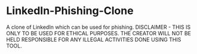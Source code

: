 # LinkedIn-Phishing-Clone
A clone of LinkedIn which can be used for phishing. DISCLAIMER - THIS IS ONLY TO BE USED FOR ETHICAL PURPOSES. THE CREATOR WILL NOT BE HELD RESPONSIBLE FOR ANY ILLEGAL ACTIVITIES DONE USING THIS TOOL.
